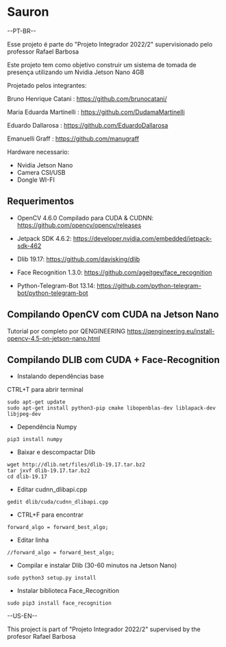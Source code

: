 # Sauron

--PT-BR--


 
Esse projeto é parte do "Projeto Integrador 2022/2" supervisionado pelo professor Rafael Barbosa

Este projeto tem como objetivo construir um sistema de tomada de presença utilizando um Nvidia Jetson Nano 4GB

Projetado pelos integrantes:

Bruno Henrique Catani : https://github.com/brunocatani/

Maria Eduarda Martinelli : https://github.com/DudamaMartinelli

Eduardo Dallarosa : https://github.com/EduardoDallarosa

Emanuelli Graff : https://github.com/manugraff


Hardware necessario:

- Nvidia Jetson Nano
- Camera CSI/USB
- Dongle WI-FI


## Requerimentos 

- OpenCV 4.6.0 Compilado para CUDA & CUDNN: 
https://github.com/opencv/opencv/releases

- Jetpack SDK 4.6.2: 
https://developer.nvidia.com/embedded/jetpack-sdk-462

- Dlib 19.17: 
https://github.com/davisking/dlib

- Face Recognition 1.3.0: 
https://github.com/ageitgey/face_recognition

- Python-Telegram-Bot 13.14:
https://github.com/python-telegram-bot/python-telegram-bot



## Compilando OpenCV com CUDA na Jetson Nano

Tutorial por completo por QENGINEERING
https://qengineering.eu/install-opencv-4.5-on-jetson-nano.html

## Compilando DLIB com CUDA + Face-Recognition

- Instalando dependências base

CTRL+T para abrir terminal

```
sudo apt-get update
sudo apt-get install python3-pip cmake libopenblas-dev liblapack-dev libjpeg-dev
```
- Dependência Numpy
```
pip3 install numpy
```
- Baixar e descompactar Dlib
```
wget http://dlib.net/files/dlib-19.17.tar.bz2 
tar jxvf dlib-19.17.tar.bz2
cd dlib-19.17
```
- Editar cudnn_dlibapi.cpp 
```
gedit dlib/cuda/cudnn_dlibapi.cpp
```

- CTRL+F para encontrar 
```
forward_algo = forward_best_algo;
```

- Editar linha
```
//forward_algo = forward_best_algo;

```
- Compilar e instalar Dlib (30-60 minutos na Jetson Nano)
```
sudo python3 setup.py install
```

- Instalar biblioteca Face_Recognition
```
sudo pip3 install face_recognition
```


--US-EN--

This project is part of "Projeto Integrador 2022/2" supervised by the profesor Rafael Barbosa
